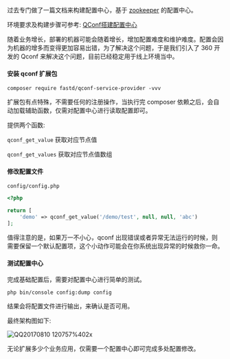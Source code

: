 过去专门做了一篇文档来构建配置中心，基于 [zookeeper](https://zookeeper.apache.org/) 的配置中心。

环境要求及构建步骤可参考: [QConf搭建配置中心](https://segmentfault.com/a/1190000008949515)

随着业务增长，部署的机器可能会随着增长，增加配置难度和维护难度。配置会因为机器的增多而变得更加容易出错，为了解决这个问题，于是我们引入了 360 开发的 Qconf 来解决这个问题，目前已经稳定用于线上环境当中。

#### 安装 qconf 扩展包

```
composer require fastd/qconf-service-provider -vvv
```

扩展包有点特殊，不需要任何的注册操作，当执行完 composer 依赖之后，会自动加载辅助函数，仅需对配置中心进行读取配置即可。

提供两个函数:

`qconf_get_value` 获取对应节点值

`qconf_get_values` 获取对应节点值数组

#### 修改配置文件

`config/config.php`

```php
<?php

return [
    'demo' => qconf_get_value('/demo/test', null, null, 'abc')
];
```

值得注意的是，如果万一不小心，qconf 出现错误或者异常无法运行的时候，则需要保留一个默认配置项，这个小动作可能会在你系统出现异常的时候救你一命。

#### 测试配置中心

完成基础配置后，需要对配置中心进行简单的测试。

```
php bin/console config:dump config
```

结果会将配置文件进行输出，来确认是否可用。

最终架构图如下:

![QQ20170810 120757%402x](storage/QQ20170810-120757%402x.png)

无论扩展多少个业务应用，仅需要一个配置中心即可完成多处配置修改。
